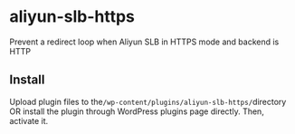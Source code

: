 # aliyun-slb-https

Prevent a redirect loop when Aliyun SLB in HTTPS mode and backend is HTTP



## Install

Upload plugin files to the`/wp-content/plugins/aliyun-slb-https/`directory OR install the plugin through WordPress plugins page directly. Then, activate it.
